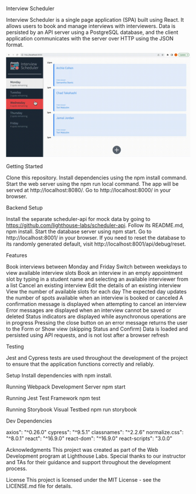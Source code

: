 Interview Scheduler

Interview Scheduler is a single page application (SPA) built using React. It allows users to book and manage interviews with interviewers. Data is persisted by an API server using a PostgreSQL database, and the client application communicates with the server over HTTP using the JSON format.

![Screenshot of a comment on a GitHub issue showing an image, added in the Markdown, of an Octocat smiling and raising a tentacle.](https://github.com/trickstyle89/scheduler/blob/master/public/readme%20screenshots/Scheduler-App.gif)

Getting Started

Clone this repository.
Install dependencies using the npm install command.
Start the web server using the npm run local command. The app will be served at http://localhost:8080/.
Go to http://localhost:8000/ in your browser.

Backend Setup

Install the separate scheduler-api for mock data by going to https://github.com/lighthouse-labs/scheduler-api.
Follow its README.md, npm install.
Start the database server using npm start.
Go to http://localhost:8001/ in your browser.
If you need to reset the database to its randomly generated default, visit http://localhost:8001/api/debug/reset.


Features

Book interviews between Monday and Friday
Switch between weekdays to view available interview slots
Book an interview in an empty appointment slot by typing in a student name and selecting an available interviewer from a list
Cancel an existing interview
Edit the details of an existing interview
View the number of available slots for each day
The expected day updates the number of spots available when an interview is booked or canceled
A confirmation message is displayed when attempting to cancel an interview
Error messages are displayed when an interview cannot be saved or deleted
Status indicators are displayed while asynchronous operations are in progress
Pressing the close button on an error message returns the user to the Form or Show view (skipping Status and Confirm)
Data is loaded and persisted using API requests, and is not lost after a browser refresh


Testing

Jest and Cypress tests are used throughout the development of the project to ensure that the application functions correctly and reliably.


Setup
Install dependencies with npm install.

Running Webpack Development Server
npm start

Running Jest Test Framework
npm test

Running Storybook Visual Testbed
npm run storybook


Dev Dependencies

axios": "^0.26.0"
cypress": "^9.5.1"
classnames": "^2.2.6"
normalize.css": "^8.0.1"
react": "^16.9.0"
react-dom": "^16.9.0"
react-scripts": "3.0.0"

Acknowledgments
This project was created as part of the Web Development program at Lighthouse Labs. Special thanks to our instructor and TAs for their guidance and support throughout the development process.

License
This project is licensed under the MIT License - see the LICENSE.md file for details.